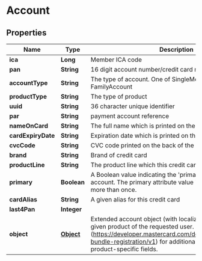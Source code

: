 
# Account

## Properties
Name | Type | Description | Notes
------------ | ------------- | ------------- | -------------
**ica** | **Long** | Member ICA code |  [optional]
**pan** | **String** | 16 digit account number/credit card number |  [optional]
**accountType** | **String** | The type of account. One of SingleMember, JointAccount, FamilyAccount |  [optional]
**productType** | **String** | The type of product |  [optional]
**uuid** | **String** | 36 character unique identifier |  [optional]
**par** | **String** | payment account reference |  [optional]
**nameOnCard** | **String** | The full name which is printed on the credit card |  [optional]
**cardExpiryDate** | **String** | Expiration date which is printed on the credit card |  [optional]
**cvcCode** | **String** | CVC code printed on the back of the credit card |  [optional]
**brand** | **String** | Brand of credit card |  [optional]
**productLine** | **String** | The product line which this credit card belongs to |  [optional]
**primary** | **Boolean** | A Boolean value indicating the &#39;primary&#39; or preferred account. The primary attribute value &#39;true&#39; must appear no more than once. |  [optional]
**cardAlias** | **String** | A given alias for this credit card |  [optional]
**last4Pan** | **Integer** |  |  [optional]
**object** | [**Object**](.md) | Extended account object (with localized metadata) for the given product of the requested user.  See Developer Portal (https://developer.mastercard.com/documentation/product-bundle-registration/v1) for additional documentation of the product-specific fields. |  [optional]



